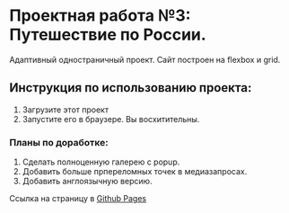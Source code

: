# Проектная работа №3: Путешествие по России.
Адаптивный одностраничный проект. Сайт построен на flexbox и grid.
## Инструкция по использованию проекта:
1. Загрузите этот проект
2. Запустите его в браузере. Вы восхитительны.

### Планы по доработке:
1. Сделать полноценную галерею с popup.
2. Добавить больше прпереломных точек в медиазапросах.
3. Добавить англоязычную версию.

Ссылка на страницу в [Github Pages](https://codedobro.github.io/russian-travel)
